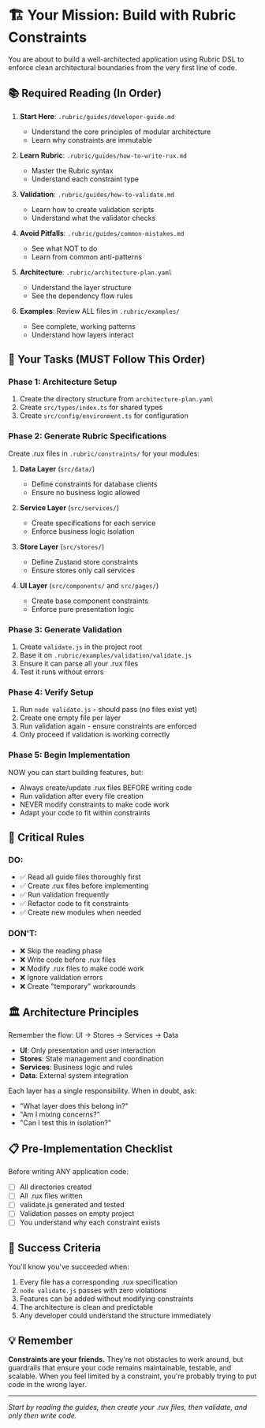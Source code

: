  # 🏗️ Your Mission: Build with Rubric Constraints

You are about to build a well-architected application using Rubric DSL to enforce clean architectural boundaries from the very first line of code.

## 📚 Required Reading (In Order)

1. **Start Here**: `.rubric/guides/developer-guide.md`
   - Understand the core principles of modular architecture
   - Learn why constraints are immutable
   
2. **Learn Rubric**: `.rubric/guides/how-to-write-rux.md`
   - Master the Rubric syntax
   - Understand each constraint type
   
3. **Validation**: `.rubric/guides/how-to-validate.md`
   - Learn how to create validation scripts
   - Understand what the validator checks

4. **Avoid Pitfalls**: `.rubric/guides/common-mistakes.md`
   - See what NOT to do
   - Learn from common anti-patterns

5. **Architecture**: `.rubric/architecture-plan.yaml`
   - Understand the layer structure
   - See the dependency flow rules

6. **Examples**: Review ALL files in `.rubric/examples/`
   - See complete, working patterns
   - Understand how layers interact

## 🎯 Your Tasks (MUST Follow This Order)

### Phase 1: Architecture Setup
1. Create the directory structure from `architecture-plan.yaml`
2. Create `src/types/index.ts` for shared types
3. Create `src/config/environment.ts` for configuration

### Phase 2: Generate Rubric Specifications
Create .rux files in `.rubric/constraints/` for your modules:

1. **Data Layer** (`src/data/`)
   - Define constraints for database clients
   - Ensure no business logic allowed
   
2. **Service Layer** (`src/services/`)
   - Create specifications for each service
   - Enforce business logic isolation
   
3. **Store Layer** (`src/stores/`)
   - Define Zustand store constraints
   - Ensure stores only call services
   
4. **UI Layer** (`src/components/` and `src/pages/`)
   - Create base component constraints
   - Enforce pure presentation logic

### Phase 3: Generate Validation
1. Create `validate.js` in the project root
2. Base it on `.rubric/examples/validation/validate.js`
3. Ensure it can parse all your .rux files
4. Test it runs without errors

### Phase 4: Verify Setup
1. Run `node validate.js` - should pass (no files exist yet)
2. Create one empty file per layer
3. Run validation again - ensure constraints are enforced
4. Only proceed if validation is working correctly

### Phase 5: Begin Implementation
NOW you can start building features, but:
- Always create/update .rux files BEFORE writing code
- Run validation after every file creation
- NEVER modify constraints to make code work
- Adapt your code to fit within constraints

## 🚦 Critical Rules

### DO:
- ✅ Read all guide files thoroughly first
- ✅ Create .rux files before implementing
- ✅ Run validation frequently
- ✅ Refactor code to fit constraints
- ✅ Create new modules when needed

### DON'T:
- ❌ Skip the reading phase
- ❌ Write code before .rux files
- ❌ Modify .rux files to make code work
- ❌ Ignore validation errors
- ❌ Create "temporary" workarounds

## 🏛️ Architecture Principles

Remember the flow: UI → Stores → Services → Data

- **UI**: Only presentation and user interaction
- **Stores**: State management and coordination
- **Services**: Business logic and rules
- **Data**: External system integration

Each layer has a single responsibility. When in doubt, ask:
- "What layer does this belong in?"
- "Am I mixing concerns?"
- "Can I test this in isolation?"

## 📋 Pre-Implementation Checklist

Before writing ANY application code:
- [ ] All directories created
- [ ] All .rux files written
- [ ] validate.js generated and tested
- [ ] Validation passes on empty project
- [ ] You understand why each constraint exists

## 🎉 Success Criteria

You'll know you've succeeded when:
1. Every file has a corresponding .rux specification
2. `node validate.js` passes with zero violations
3. Features can be added without modifying constraints
4. The architecture is clean and predictable
5. Any developer could understand the structure immediately

## 💡 Remember

**Constraints are your friends.** They're not obstacles to work around, but guardrails that ensure your code remains maintainable, testable, and scalable. When you feel limited by a constraint, you're probably trying to put code in the wrong layer.

---

*Start by reading the guides, then create your .rux files, then validate, and only then write code.*